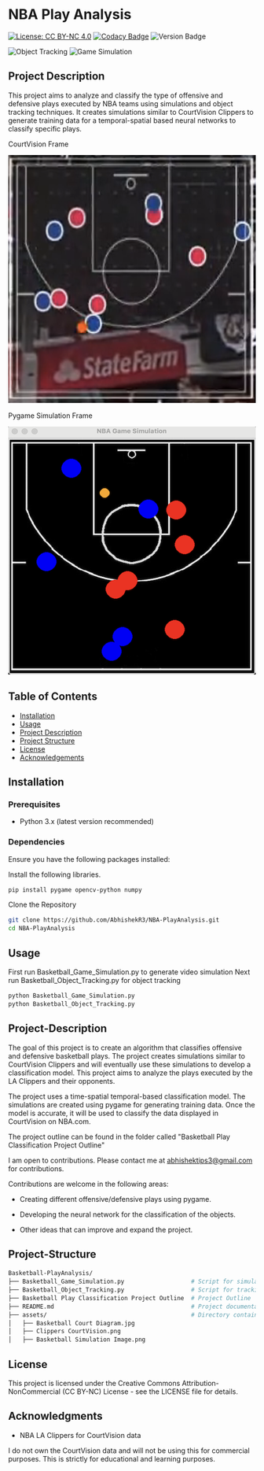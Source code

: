 # NBA Play Analysis

[![License: CC BY-NC 4.0](https://img.shields.io/badge/License-CC%20BY--NC%204.0-blue.svg)](https://creativecommons.org/licenses/by-nc/4.0/)
[![Codacy Badge](https://app.codacy.com/project/badge/Grade/caa2d542ea8e47b597b3712cbc4236cb)](https://app.codacy.com/gh/AbhishekR3/Basketball-PlayAnalysis/dashboard?utm_source=gh&utm_medium=referral&utm_content=&utm_campaign=Badge_grade)
![Version Badge](https://img.shields.io/badge/version-0.3.0-orange)

![Object Tracking](https://github.com/AbhishekR3/Basketball-PlayAnalysis/actions/workflows/object-tracking.yaml/badge.svg)
![Game Simulation](https://github.com/AbhishekR3/Basketball-PlayAnalysis/actions/workflows/game-simulation.yaml/badge.svg)



## Project Description

This project aims to analyze and classify the type of offensive and defensive plays executed by NBA teams using simulations and object tracking techniques. It creates simulations similar to CourtVision Clippers to generate training data for a temporal-spatial based neural networks to classify specific plays.

CourtVision Frame

![CourtVision Sample Frame](https://github.com/AbhishekR3/Basketball-PlayAnalysis/blob/main/assets/Clippers%20CourtVision.png)

Pygame Simulation Frame

![Simulation Sample Frame](https://github.com/AbhishekR3/Basketball-PlayAnalysis/blob/main/assets/Basketball%20Simulation%20Image.png)

## Table of Contents

- [Installation](#installation)
- [Usage](#usage)
- [Project Description](#project-description)
- [Project Structure](#project-structure)
- [License](#license)
- [Acknowledgements](#acknowledgments)

## Installation

### Prerequisites

- Python 3.x (latest version recommended)

### Dependencies

Ensure you have the following packages installed:

Install the following libraries.
```bash
pip install pygame opencv-python numpy
```

Clone the Repository
```bash
git clone https://github.com/AbhishekR3/NBA-PlayAnalysis.git
cd NBA-PlayAnalysis
```

## Usage

First run Basketball_Game_Simulation.py to generate video simulation
Next run Basketball_Object_Tracking.py for object tracking

```bash
python Basketball_Game_Simulation.py
python Basketball_Object_Tracking.py
```

## Project-Description

The goal of this project is to create an algorithm that classifies offensive and defensive basketball plays. The project creates simulations similar to CourtVision Clippers and will eventually use these simulations to develop a classification model. This project aims to analyze the plays executed by the LA Clippers and their opponents.

The project uses a time-spatial temporal-based classification model. The simulations are created using pygame for generating training data. Once the model is accurate, it will be used to classify the data displayed in CourtVision on NBA.com.

The project outline can be found in the folder called "Basketball Play Classification Project Outline"

I am open to contributions. Please contact me at <abhishektips3@gmail.com> for contributions. 

Contributions are welcome in the following areas:

- Creating different offensive/defensive plays using pygame.

- Developing the neural network for the classification of the objects.

- Other ideas that can improve and expand the project.

## Project-Structure

```bash
Basketball-PlayAnalysis/
├── Basketball_Game_Simulation.py                   # Script for simulating basketball games
├── Basketball_Object_Tracking.py                   # Script for tracking objects in the simulation
├── Basketball Play Classification Project Outline  # Project Outline
├── README.md                                       # Project documentation
├── assets/                                         # Directory containing images and diagrams
│   ├── Basketball Court Diagram.jpg
│   ├── Clippers CourtVision.png
│   ├── Basketball Simulation Image.png
```

## License

This project is licensed under the Creative Commons Attribution-NonCommercial (CC BY-NC) License - see the LICENSE file for details.

## Acknowledgments

- NBA LA Clippers for CourtVision data

I do not own the CourtVision data and will not be using this for commercial purposes. This is strictly for educational and learning purposes.